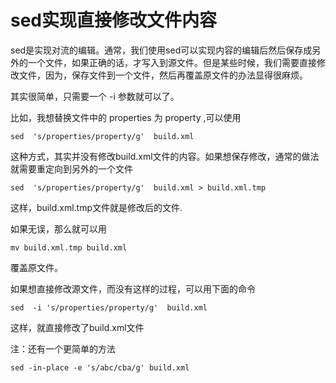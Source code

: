sed实现直接修改文件内容
=======================

sed是实现对流的编辑。通常，我们使用sed可以实现内容的编辑后然后保存成另外的一个文件，如果正确的话，才写入到源文件。但是某些时候，我们需要直接修改文件，因为，保存文件到一个文件，然后再覆盖原文件的办法显得很麻烦。

其实很简单，只需要一个 -i 参数就可以了。

比如，我想替换文件中的 properties 为 property ,可以使用

    sed  's/properties/property/g'  build.xml

这种方式，其实并没有修改build.xml文件的内容。如果想保存修改，通常的做法就需要重定向到另外的一个文件

    sed  's/properties/property/g'  build.xml > build.xml.tmp

这样，build.xml.tmp文件就是修改后的文件.

如果无误，那么就可以用

    mv build.xml.tmp build.xml

覆盖原文件。

如果想直接修改源文件，而没有这样的过程，可以用下面的命令

    sed  -i 's/properties/property/g'  build.xml

这样，就直接修改了build.xml文件
 
注：还有一个更简单的方法

    sed -in-place -e 's/abc/cba/g' build.xml
